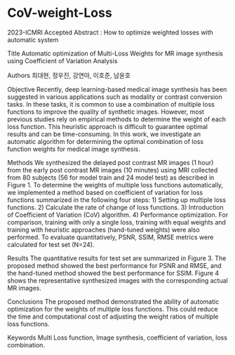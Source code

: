 # CoV-weight-Loss
2023-ICMRI Accepted Abstract : How to optimize weighted losses with automatic system

Title
Automatic optimization of Multi-Loss Weights for MR image synthesis using Coefficient of Variation Analysis
 
Authors 최대현, 정우진, 강연아, 이호준, 남윤호
 
Objective
Recently, deep learning-based medical image synthesis has been suggested in various applications such as modality or contrast conversion tasks. In these tasks, it is common to use a combination of multiple loss functions to improve the quality of synthetic images. However, most previous studies rely on empirical methods to determine the weight of each loss function. This heuristic approach is difficult to guarantee optimal results and can be time-consuming. In this work, we investigate an automatic algorithm for determining the optimal combination of loss function weights for medical image synthesis.
 
Methods
We synthesized the delayed post contrast MR images (1 hour) from the early post contrast MR images (10 minutes) using MRI collected from 80 subjects (56 for model train and 24 model test) as described in Figure 1. To determine the weights of multiple loss functions automatically, we implemented a method based on coefficient of variation for loss functions summarized in the following four steps: 1) Setting up multiple loss functions. 2) Calculate the rate of change of loss functions. 3) Introduction of Coefficient of Variation (CoV) algorithm. 4) Performance optimization. For comparison, training with only a single loss, training with equal weights and training with heuristic approaches (hand-tuned weights) were also performed. To evaluate quantitatively, PSNR, SSIM, RMSE metrics were calculated for test set (N=24).
 
 
Results
The quantitative results for test set are summarized in Figure 3. The proposed method showed the best performance for PSNR and RMSE, and the hand-tuned method showed the best performance for SSIM. Figure 4 shows the representative synthesized images with the corresponding actual MR images.
 
Conclusions
The proposed method demonstrated the ability of automatic optimization for the weights of multiple loss functions. This could reduce the time and computational cost of adjusting the weight ratios of multiple loss functions.
 
Keywords
Multi Loss function, Image synthesis, coefficient of variation, loss combination.
